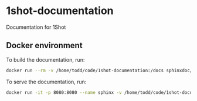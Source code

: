 # 1shot-documentation
Documentation for 1Shot

## Docker environment

To build the documentation, run:

```sh
docker run --rm -v /home/todd/code/1shot-documentation:/docs sphinxdoc/sphinx make html
```

To serve the documentation, run:

```sh
docker run -it -p 8080:8080 --name sphinx -v /home/todd/code/1shot-documentation/build/html/:/root python:3.12 python -m http.server 8080 -d /root
```